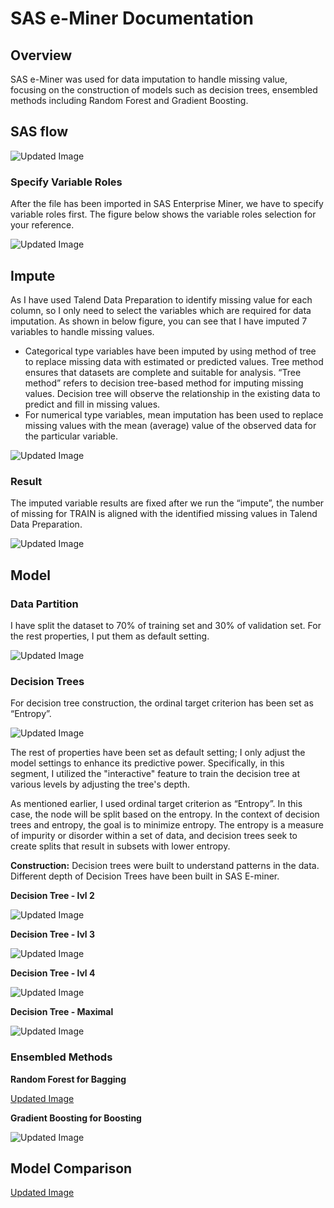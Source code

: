 # SAS e-Miner Documentation

## Overview
SAS e-Miner was used for data imputation to handle missing value, focusing on the construction of models such as decision trees, ensembled methods including Random Forest and Gradient Boosting.

## SAS flow

![Updated Image](https://github.com/sokqi918/WQD7005_AA1/blob/main/SAS%20Enterprise%20Miner/SAS%20flow.jpg)

### Specify Variable Roles
After the file has been imported in SAS Enterprise Miner, we have to specify variable roles first. The figure below shows the variable roles selection for your reference.

![Updated Image](https://github.com/sokqi918/WQD7005_AA1/blob/main/SAS%20Enterprise%20Miner/Variable%20role.jpg)

## Impute

As I have used Talend Data Preparation to identify missing value for each column, so I only need to select the variables which are required for data imputation. As shown in below figure, you can see that I have imputed 7 variables to handle missing values.
-	Categorical type variables have been imputed by using method of tree to replace missing data with estimated or predicted values. Tree method ensures that datasets are complete and suitable for analysis. “Tree method” refers to decision tree-based method for imputing missing values. Decision tree will observe the relationship in the existing data to predict and fill in missing values.
-	For numerical type variables, mean imputation has been used to replace missing values with the mean (average) value of the observed data for the particular variable.

![Updated Image](https://github.com/sokqi918/WQD7005_AA1/blob/main/SAS%20Enterprise%20Miner/Data%20Imputation.jpg)

### Result
The imputed variable results are fixed after we run the “impute”, the number of missing for TRAIN is aligned with the identified missing values in Talend Data Preparation.

![Updated Image](https://github.com/sokqi918/WQD7005_AA1/blob/main/SAS%20Enterprise%20Miner/Data%20Imputation%20result.jpg)

## Model

### Data Partition
I have split the dataset to 70% of training set and 30% of validation set. For the rest properties, I put them as default setting.

![Updated Image](https://github.com/sokqi918/WQD7005_AA1/blob/main/SAS%20Enterprise%20Miner/Data%20partition.jpg)

### Decision Trees

For decision tree construction, the ordinal target criterion has been set as “Entropy”.

![Updated Image](https://github.com/sokqi918/WQD7005_AA1/blob/main/SAS%20Enterprise%20Miner/decision%20tree%20construction.jpg)

The rest of properties have been set as default setting; I only adjust the model settings to enhance its predictive power. Specifically, in this segment, I utilized the "interactive" feature to train the decision tree at various levels by adjusting the tree's depth.

As mentioned earlier, I used ordinal target criterion as “Entropy”. In this case, the node will be split based on the entropy. In the context of decision trees and entropy, the goal is to minimize entropy. The entropy is a measure of impurity or disorder within a set of data, and decision trees seek to create splits that result in subsets with lower entropy. 

**Construction:** Decision trees were built to understand patterns in the data. Different depth of Decision Trees have been built in SAS E-miner.

**Decision Tree - lvl 2**

![Updated Image](https://github.com/sokqi918/WQD7005_AA1/blob/main/SAS%20Enterprise%20Miner/decisiontreelvl2.jpg)

**Decision Tree - lvl 3**

![Updated Image](https://github.com/sokqi918/WQD7005_AA1/blob/main/SAS%20Enterprise%20Miner/decisiontreelvl3.jpg)

**Decision Tree - lvl 4**

![Updated Image](https://github.com/sokqi918/WQD7005_AA1/blob/main/SAS%20Enterprise%20Miner/decisiontreelvl4.jpg)

**Decision Tree - Maximal**

![Updated Image](https://github.com/sokqi918/WQD7005_AA1/blob/main/SAS%20Enterprise%20Miner/decisiontreemaximal.jpg)


### Ensembled Methods
**Random Forest for Bagging**

[Updated Image](https://github.com/sokqi918/WQD7005_AA1/blob/main/SAS%20Enterprise%20Miner/randomforest.jpg)

**Gradient Boosting for Boosting**

![Updated Image](https://github.com/sokqi918/WQD7005_AA1/blob/main/SAS%20Enterprise%20Miner/gradientboosting.jpg)

## Model Comparison

[Updated Image](https://github.com/sokqi918/WQD7005_AA1/blob/main/SAS%20Enterprise%20Miner/modelcomparison.jpg)
